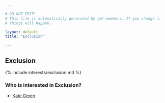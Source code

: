 ```yaml
---

# DO NOT EDIT!
# This file is automatically generated by get-members. If you change it, bad
# things will happen.

layout: default
title: "Exclusion"

---
```


## Exclusion

{% include interests/exclusion.md %}

### Who is interested in Exclusion?


* [Kate Green](/members/kate-green.html)
